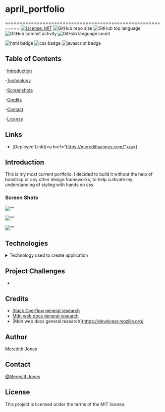 # april_portfolio
===========================================================
[![License: MIT](https://img.shields.io/badge/License-MIT-yellow.svg)](https://opensource.org/licenses/MIT)
![GitHub repo size](https://img.shields.io/github/repo-size/meredithajones/april_portfolio)
![GitHub top language](https://img.shields.io/github/languages/top/meredithajones/note_taking_app?color=green&logo=github&logoColor=green)
![GitHub commit activity](https://img.shields.io/github/commit-activity/w/meredithajones/note_taking_app?style=flat-square)
![GitHub language count](https://img.shields.io/github/languages/count/meredithajones/note_taking_app)

![html badge](https://img.shields.io/badge/html5%20-%23E34F26.svg?&style=for-the-badge&logo=html5&logoColor=white)
![css badge](https://img.shields.io/badge/css3%20-%231572B6.svg?&style=for-the-badge&logo=css3&logoColor=white)
![javascript badge](https://img.shields.io/badge/javascript-%23323330.svg?&style=for-the-badge&logo=javascript&logoColor=%23F7DF1E")


## Table of Contents

-[Introduction](#Introduction)

-[Technology](#Technologies)

-[Screenshots](#Screenshots)

-[Credits](#Credits)

-[Contact](#Contact)

-[License](#License) 


## Links

* [Deployed Link](<a href="https://meredithajones.com/"</a>)

## Introduction
This is my most current portfolio. I decided to build it without the help of boostrap or any other design frameworks, to help cultivate my understanding of styling with hands on css. 
 

### Screen Shots
![“”]()

![“”]()

![“"]()



## Technologies
<details>
<summary>Technology used to create application</summary>


* HTML
* CSS
* Javascript
	

</details>


## Project Challenges
*   


## Credits

* [Stack Overflow general research](https://stackoverflow.com/) 
* [Mdn web docs general research](https://developer.mozilla.org/en-US/)
* [Mdn web docs general research](https://developer.mozilla.org/

## Author
 Meredith Jones

## Contact
 [@MeredithJones](https://github.com/meredithajones)

## License 
This project is licensed under the terms of the MIT license.
